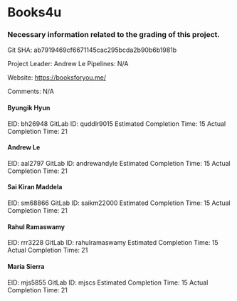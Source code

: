 # Books4u

### Necessary information related to the grading of this project.

Git SHA: ab7919469cf6671145cac295bcda2b90b6b1981b

Project Leader: Andrew Le
Pipelines: N/A

Website: https://booksforyou.me/

Comments: N/A

#### Byungik Hyun

EID: bh26948
GitLab ID: quddlr9015
Estimated Completion Time: 15
Actual Completion Time: 21

#### Andrew Le

EID: aal2797
GitLab ID: andrewandyle
Estimated Completion Time: 15
Actual Completion Time: 21

#### Sai Kiran Maddela

EID: sm68866
GitLab ID: saikm22000
Estimated Completion Time: 15
Actual Completion Time: 21

#### Rahul Ramaswamy

EID: rrr3228
GitLab ID: rahulramaswamy
Estimated Completion Time: 15
Actual Completion Time: 21

#### Maria Sierra

EID: mjs5855
GitLab ID: mjscs
Estimated Completion Time: 15
Actual Completion Time: 21
